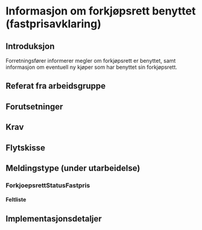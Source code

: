 # Informasjon om forkjøpsrett benyttet (fastprisavklaring)
## Introduksjon
Forretningsfører informerer megler om forkjøpsrett er benyttet, samt informasjon om eventuell ny kjøper som har benyttet sin forkjøpsrett.

## Referat fra arbeidsgruppe 

## Forutsetninger

## Krav  

## Flytskisse

## Meldingstype (under utarbeidelse)
### ForkjoepsrettStatusFastpris
#### Feltliste 
 

## Implementasjonsdetaljer